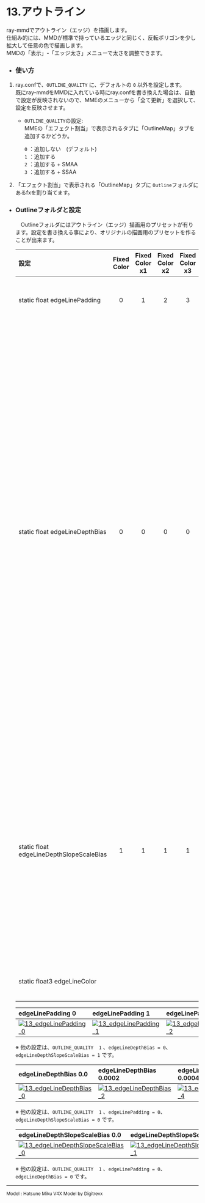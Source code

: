 # 13.アウトライン

ray-mmdでアウトライン（エッジ）を描画します。  
仕組み的には、MMDが標準で持っているエッジと同じく、反転ポリゴンを少し拡大して任意の色で描画します。  
MMDの「表示」-「エッジ太さ」メニューで太さを調整できます。

* ### 使い方  
1. ray.confで、`OUTLINE_QUALITY` に、デフォルトの `0` 以外を設定します。  
    既にray-mmdをMMDに入れている時にray.confを書き換えた場合は、自動で設定が反映されないので、MMEのメニューから「全て更新」を選択して、設定を反映させます。  

    * `OUTLINE_QUALITY`の設定:  
        MMEの「エフェクト割当」で表示されるタブに「OutlineMap」タブを追加するかどうか。  

        `0` ：追加しない　(デフォルト)  
        `1` ：追加する  
        `2` ：追加する + SMAA  
        `3` ：追加する + SSAA  

2. 「エフェクト割当」で表示される「OutlineMap」タブに `Outline`フォルダにあるfxを割り当てます。

* ### Outlineフォルダと設定  
    　Outlineフォルダにはアウトライン（エッジ）描画用のプリセットが有ります。設定を書き換える事により、オリジナルの描画用のプリセットを作ることが出来ます。

    | 設定                                     | Fixed Color | Fixed Color x1 | Fixed Color x2 | Fixed Color x3 | 説明 |
    | :--------------------------------------- | :---------: | :------------: | :------------: | :------------: | :--- |
    | static float edgeLinePadding             | 0           | 1              | 2              | 3              | アウトラインの太さ |
    | static float edgeLineDepthBias           | 0           | 0              | 0              | 0              | 深度バイアス <br> Z方向のバイアスをかけることによって、アウトラインをよりはっきりと描画させることが可能になる。ただし、厚みが薄いオブジェクトは面全体がエッジで描画される可能性がある。 |
    | static float edgeLineDepthSlopeScaleBias | 1           | 1              | 1              | 1              | 深度傾斜バイアス <br> 深度の傾斜に応じてバイアスをかける。カメラから見て横方向を向いている面に有効。
    | static float3 edgeLineColor              |             |                |                |                | アウトラインの色 |


    | edgeLinePadding 0 | edgeLinePadding 1 | edgeLinePadding 2 | edgeLinePadding 3 |
    | :- | :- | :- | :- |
    | [![13_edgeLinePadding_0](images/13_edgeLinePadding_0.png)](images/13_edgeLinePadding_0.png) | [![13_edgeLinePadding_1](images/13_edgeLinePadding_1.png)](images/13_edgeLinePadding_1.png) | [![13_edgeLinePadding_2](images/13_edgeLinePadding_2.png)](images/13_edgeLinePadding_2.png) | [![13_edgeLinePadding_3](images/13_edgeLinePadding_3.png)](images/13_edgeLinePadding_3.png) |

    ※ 他の設定は、`OUTLINE_QUALITY  1` 、`edgeLineDepthBias = 0`、`edgeLineDepthSlopeScaleBias = 1` です。

    | edgeLineDepthBias 0.0 | edgeLineDepthBias 0.0002 | edgeLineDepthBias 0.0004 | edgeLineDepthBias 0.0006 |
    | :- | :- | :- | :- |
    | [![13_edgeLineDepthBias_0](images/13_edgeLineDepthBias_0.png)](images/13_edgeLineDepthBias_0.png) | [![13_edgeLineDepthBias_2](images/13_edgeLineDepthBias_2.png)](images/13_edgeLineDepthBias_2.png) | [![13_edgeLineDepthBias_4](images/13_edgeLineDepthBias_4.png)](images/13_edgeLineDepthBias_4.png) | [![13_edgeLineDepthBias_6](images/13_edgeLineDepthBias_6.png)](images/13_edgeLineDepthBias_6.png) |

    ※ 他の設定は、`OUTLINE_QUALITY  1` 、`edgeLinePadding = 0`、`edgeLineDepthSlopeScaleBias = 0` です。

    | edgeLineDepthSlopeScaleBias 0.0 | edgeLineDepthSlopeScaleBias 1.0 | edgeLineDepthSlopeScaleBias 2.0 | edgeLineDepthSlopeScaleBias 3.0 |
    | :- | :- | :- | :- |
    | [![13_edgeLineDepthSlopeScaleBias_0](images/13_edgeLineDepthSlopeScaleBias_0.png)](images/13_edgeLineDepthSlopeScaleBias_0.png) | [![13_edgeLineDepthSlopeScaleBias_1](images/13_edgeLineDepthSlopeScaleBias_1.png)](images/13_edgeLineDepthSlopeScaleBias_1.png) | [![13_edgeLineDepthSlopeScaleBias_2](images/13_edgeLineDepthSlopeScaleBias_2.png)](images/13_edgeLineDepthSlopeScaleBias_2.png) | [![13_edgeLineDepthSlopeScaleBias_3](images/13_edgeLineDepthSlopeScaleBias_3.png)](images/13_edgeLineDepthSlopeScaleBias_3.png) |

    ※ 他の設定は、`OUTLINE_QUALITY  1` 、`edgeLinePadding = 0`、`edgeLineDepthBias = 0` です。

-----

<small> Model : Hatsune Miku V4X Model by Digitrevx </small>